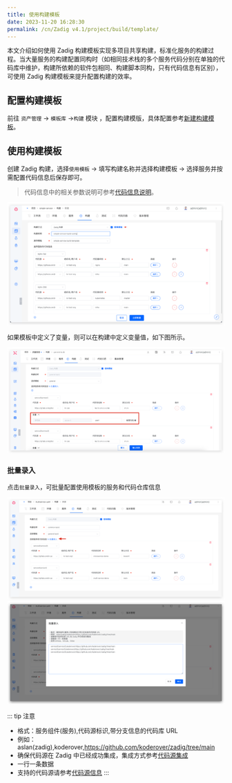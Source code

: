 ```yaml
---
title: 使用构建模板
date: 2023-11-20 16:28:30
permalink: /cn/Zadig v4.1/project/build/template/
---
```


本文介绍如何使用 Zadig 构建模板实现多项目共享构建，标准化服务的构建过程。当大量服务的构建配置同构时（如相同技术栈的多个服务代码分别在单独的代码库中维护，构建所依赖的软件包相同、构建脚本同构，只有代码信息有区别），可使用 Zadig 构建模板来提升配置构建的效率。

## 配置构建模板

前往 `资产管理` → `模板库` →`构建` 模块 ，配置构建模版，具体配置参考[新建构建模板](/cn/Zadig%20v4.1/template/build/#新建模板)。

## 使用构建模板

创建 Zadig 构建，选择`使用模板` → 填写构建名称并选择构建模板 → 选择服务并按需配置代码信息后保存即可。

> 代码信息中的相关参数说明可参考[代码信息说明](/cn/Zadig%20v4.1/project/build/#代码信息)。

![构建模板](../../../_images/create_build_with_template.png)

如果模板中定义了变量，则可以在构建中定义变量值，如下图所示。

![构建模板](../../../_images/create_build_with_template_3.png)

### 批量录入

点击`批量录入`，可批量配置使用模板的服务和代码仓库信息

![构建模板](../../../_images/create_build_with_template_1.png)
![构建模板](../../../_images/create_build_with_template_2.png)

::: tip 注意
- 格式：服务组件(服务),代码源标识,带分支信息的代码库 URL
- 例如：aslan(zadig),koderover,https://github.com/koderover/zadig/tree/main
- 确保代码源在 Zadig 中已经成功集成，集成方式参考[代码源集成](/cn/Zadig%20v4.1/settings/codehost/overview)
- 一行一条数据
- 支持的代码源请参考[代码源信息](/cn/Zadig%20v4.1/settings/codehost/overview/#功能兼容列表)
:::